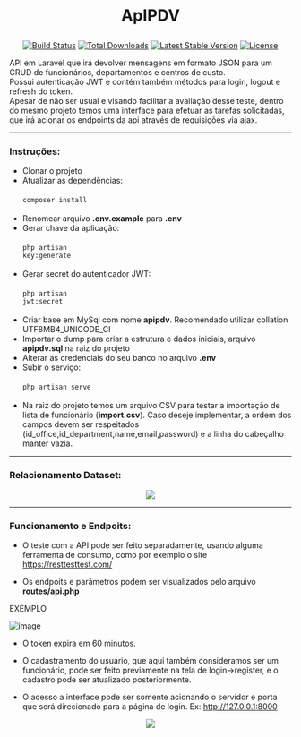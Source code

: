 # <p align="center"> ApIPDV</p>

<p align="center">
<a href="https://travis-ci.org/laravel/framework"><img src="https://travis-ci.org/laravel/framework.svg" alt="Build Status"></a>
<a href="https://packagist.org/packages/laravel/framework"><img src="https://img.shields.io/packagist/dt/laravel/framework" alt="Total Downloads"></a>
<a href="https://packagist.org/packages/laravel/framework"><img src="https://img.shields.io/packagist/v/laravel/framework" alt="Latest Stable Version"></a>
<a href="https://packagist.org/packages/laravel/framework"><img src="https://img.shields.io/packagist/l/laravel/framework" alt="License"></a>
</p>

API em Laravel que irá devolver mensagens em formato JSON para um CRUD de funcionários, departamentos e centros de custo.
<br>Possui autenticação JWT e contém também métodos para login, logout e refresh do token.<br>
Apesar de não ser usual e visando facilitar a avaliação desse teste, dentro do mesmo projeto temos uma interface para efetuar as tarefas solicitadas, que irá acionar os endpoints da api através de requisições via ajax.

<hr>

### Instruções:

- Clonar o projeto
- Atualizar as dependências:<br><br>
  <code>composer install</code>
  <br><br>
- Renomear arquivo <strong>.env.example</strong> para <strong>.env</strong>
- Gerar chave da aplicação:<br><br>
  <code>php artisan key:generate</code>
  <br><br>
- Gerar secret do autenticador JWT:<br><br>
  <code>php artisan jwt:secret</code>
  <br><br>
- Criar base em MySql com nome <strong>apipdv</strong>. Recomendado utilizar collation UTF8MB4_UNICODE_CI
- Importar o dump para criar a estrutura e dados iniciais, arquivo <strong>apipdv.sql</strong> na raiz do projeto
- Alterar as credenciais do seu banco no arquivo <strong>.env</strong>
- Subir o serviço:<br><br>
  <code>php artisan serve</code>  
  <br>
- Na raiz do projeto temos um arquivo CSV para testar a importação de lista de funcionário (<strong>import.csv</strong>). Caso deseje implementar, a ordem dos campos devem ser respeitados (id_office,id_department,name,email,password) e a linha do cabeçalho manter vazia.
  
<hr>

### Relacionamento Dataset:

<div align="center">
    <img src="https://user-images.githubusercontent.com/61060100/120015804-275a8c80-bfba-11eb-99c0-46865976f65f.png">
</div>

<hr>

### Funcionamento e Endpoits:

- O teste com a API pode ser feito separadamente, usando alguma ferramenta de consumo, como por exemplo o site https://resttesttest.com/

- Os endpoits e parâmetros podem ser visualizados pelo arquivo <strong>routes/api.php</strong>

EXEMPLO

![image](https://user-images.githubusercontent.com/61060100/119753381-12c0ac00-be75-11eb-873a-e1ac9f84e1c8.png)

- O token expira em 60 minutos.

- O cadastramento do usuário, que aqui também consideramos ser um funcionário, pode ser feito previamente na tela de login->register,
e o cadastro pode ser atualizado posteriormente.
  
- O acesso a interface pode ser somente acionando o servidor e porta que será direcionado para a página de login. Ex: http://127.0.0.1:8000

<div align="center">
    <img src="https://user-images.githubusercontent.com/61060100/120091325-54a15a80-c0e0-11eb-919c-d1c74454d427.jpg">
</div>



  

